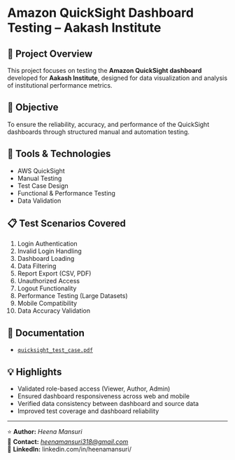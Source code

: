 # Amazon QuickSight Dashboard Testing – Aakash Institute

## 📘 Project Overview
This project focuses on testing the **Amazon QuickSight dashboard** developed for **Aakash Institute**, designed for data visualization and analysis of institutional performance metrics.

## 🧪 Objective
To ensure the reliability, accuracy, and performance of the QuickSight dashboards through structured manual and automation testing.

## 🧰 Tools & Technologies
- AWS QuickSight  
- Manual Testing  
- Test Case Design  
- Functional & Performance Testing  
- Data Validation  

## 📋 Test Scenarios Covered
1. Login Authentication  
2. Invalid Login Handling  
3. Dashboard Loading  
4. Data Filtering  
5. Report Export (CSV, PDF)  
6. Unauthorized Access  
7. Logout Functionality  
8. Performance Testing (Large Datasets)  
9. Mobile Compatibility  
10. Data Accuracy Validation  

## 📄 Documentation
- [`quicksight_test_case.pdf`](./quicksight_test%20case.pdf)

## 💡 Highlights
- Validated role-based access (Viewer, Author, Admin)
- Ensured dashboard responsiveness across web and mobile
- Verified data consistency between dashboard and source data
- Improved test coverage and dashboard reliability

---

⭐ **Author:** *Heena Mansuri*  
📧 **Contact:** *heenamansuri318@gmail.com*  
🔗 **LinkedIn:** linkedin.com/in/heenamansuri/
